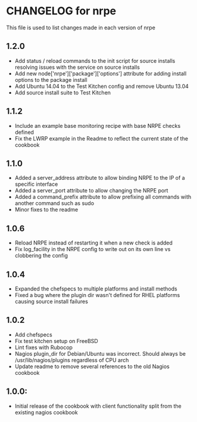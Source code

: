 # CHANGELOG for nrpe

This file is used to list changes made in each version of nrpe

## 1.2.0
* Add status / reload commands to the init script for source installs resolving issues with the service on source installs
* Add new node['nrpe']['package']['options'] attribute for adding install options to the package install
* Add Ubuntu 14.04 to the Test Kitchen config and remove Ubuntu 13.04
* Add source install suite to Test Kitchen

## 1.1.2
* Include an example base monitoring recipe with base NRPE checks defined
* Fix the LWRP example in the Readme to reflect the current state of the cookbook

## 1.1.0
* Added a server_address attribute to allow binding NRPE to the IP of a specific interface
* Added a server_port attribute to allow changing the NRPE port
* Added a command_prefix attribute to allow prefixing all commands with another command such as sudo
* Minor fixes to the readme

## 1.0.6
* Reload NRPE instead of restarting it when a new check is added
* Fix log_facility in the NRPE config to write out on its own line vs clobbering the config

## 1.0.4
* Expanded the chefspecs to multiple platforms and install methods
* Fixed a bug where the plugin dir wasn't defined for RHEL platforms causing source install failures

## 1.0.2
* Add chefspecs
* Fix test kitchen setup on FreeBSD
* Lint fixes with Rubocop
* Nagios plugin_dir for Debian/Ubuntu was incorrect.  Should always be /usr/lib/nagios/plugins regardless of CPU arch
* Update readme to remove several references to the old Nagios cookbook

## 1.0.0:
* Initial release of the cookbook with client functionality split from the existing nagios cookbook
